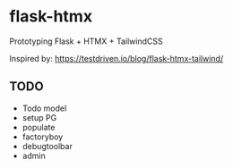 # flask-htmx

Prototyping Flask + HTMX + TailwindCSS

Inspired by: https://testdriven.io/blog/flask-htmx-tailwind/


## TODO

- Todo model
- setup PG
- populate
- factoryboy
- debugtoolbar
- admin
